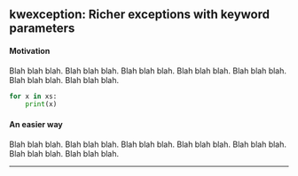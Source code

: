 ## kwexception: Richer exceptions with keyword parameters

#### Motivation

Blah blah blah. Blah blah blah. Blah blah blah. Blah blah blah. Blah blah blah.
Blah blah blah. Blah blah blah.

```python
for x in xs:
    print(x)
```

#### An easier way

Blah blah blah. Blah blah blah. Blah blah blah. Blah blah blah. Blah blah blah.
Blah blah blah. Blah blah blah.

----

[stackoverflow_url]: https://stackoverflow.com/questions/2682745

